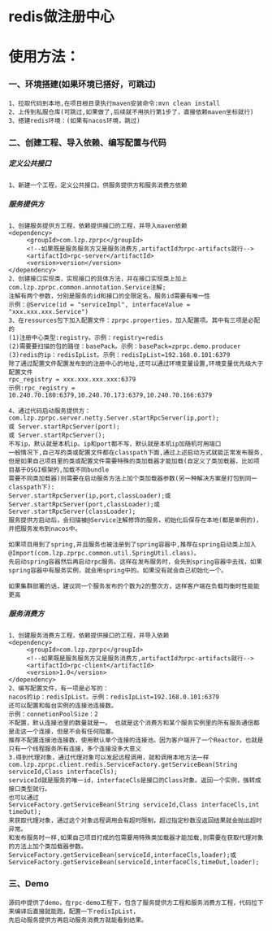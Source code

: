 # redis做注册中心
            
# 	使用方法：
### 一、环境搭建(如果环境已搭好，可跳过)
    1、拉取代码到本地,在项目根目录执行maven安装命令:mvn clean install
    2、上传到私服仓库(可跳过,如果做了,后续就不用执行第1步了，直接依赖maven坐标就行)
    3、搭建redis环境：(如果有nacos环境，跳过)
	
### 二、创建工程、导入依赖、编写配置与代码
##### 定义公共接口
    1、新建一个工程，定义公共接口，供服务提供方和服务消费方依赖
##### 服务提供方
    1、创建服务提供方工程，依赖提供接口的工程，并导入maven依赖
    <dependency>
         <groupId>com.lzp.zprpc</groupId>
         <!--如果既是服务服务方又是服务消费方,artifactId为rpc-artifacts就行-->
         <artifactId>rpc-server</artifactId>
         <version>version</version>
    </dependency>
    2、创建接口实现类，实现接口的具体方法，并在接口实现类上加上com.lzp.zprpc.common.annotation.Service注解;
    注解有两个参数，分别是服务的id和接口的全限定名，服务id需要有唯一性
    示例：@Service(id = "serviceImpl", interfaceValue = "xxx.xxx.xxx.Service")
    3、在resources包下加入配置文件：zprpc.properties，加入配置项。其中有三项是必配的
	(1)注册中心类型:registry。示例：registry=redis
    (2)需要要扫描的包的路径：basePack。示例：basePack=zprpc.demo.producer
    (3)redis的ip：redisIpList。示例：redisIpList=192.168.0.101:6379
    除了通过配置文件配置发布到的注册中心的地址,还可以通过环境变量设置,环境变量优先级大于配置文件
    rpc_registry = xxx.xxx.xxx.xxx:6379
    示例:rpc_registry = 10.240.70.180:6379,10.240.70.173:6379,10.240.70.166:6379

    4、通过代码启动服务提供方：
    com.lzp.zprpc.server.netty.Server.startRpcServer(ip,port);
    或 Server.startRpcServer(port);
    或 Server.startRpcServer();
    不写ip，默认就是本机ip。ip和port都不写，默认就是本机ip加随机可用端口
    一般情况下,自己写的类或配置文件都在classpath下面,通过上述启动方式就能正常发布服务,
    但是如果自己项目里的类或配置文件需要特殊的类加载器才能加载(自定义了类加载器，比如项目基于OSGI框架的,加载不同bundle
    需要不同类加载器)则需要在启动服务方法上加个类加载器参数(另一种解决方案是打包到同一classpath下):
    Server.startRpcServer(ip,port,classLoader);或Server.startRpcServer(port,classLoader);或Server.startRpcServer(classLoader);
    服务提供方启动后，会扫描被@Service注解修饰的服务，初始化后保存在本地(都是单例的)，并把服务发布到nacos中。
 
    如果项目用到了spring,并且服务也被注册到了spring容器中,推荐在spring启动类上加入@Import(com.lzp.zprpc.common.util.SpringUtil.class)。
    先启动spring容器然后再启动rpc服务。这样在发布服务时，会先到spring容器中去找，如果spring容器中有服务实例，就会用spring中的。如果没有就会自己初始化一个。
   
    如果集群部署的话，建议同一个服务发布的个数为2的整次方，这样客户端在负载均衡时性能能更高
##### 服务消费方   
    1、创建服务消费方工程，依赖提供接口的工程，并导入依赖
    <dependency>
         <groupId>com.lzp.zprpc</groupId>
         <!--如果既是服务服务方又是服务消费方,artifactId为rpc-artifacts就行-->
         <artifactId>rpc-client</artifactId>
         <version>1.0</version>
    </dependency>
    2、编写配置文件，有一项是必写的：
    nacos的ip：redisIpList。示例：redisIpList=192.168.0.101:6379
    还可以配置和每台实例的连接池连接数。
    示例：connetionPoolSize：2
    不配置，默认连接池里的数量就是一。 也就是这个消费方和某个服务实例里的所有服务通信都是走这一个连接，但是不会有任何阻塞。
    推荐不配置连接池连接数，使用默认单个连接的连接池。因为客户端开了一个Reactor，也就是只有一个线程服务所有连接，多个连接没多大意义
    3.得到代理对象，通过代理对象可以发起远程调用，就和调用本地方法一样
    com.lzp.zprpc.client.redis.ServiceFactory.getServiceBean(String serviceId,Class interfaceCls);
    serviceId就是服务的唯一id，interfaceCls是接口的Class对象。返回一个实例，强转成接口类型就行。
    也可以通过
    ServiceFactory.getServiceBean(String serviceId,Class interfaceCls,int timeOut);
    来获取代理对象，通过这个对象远程调用会有超时限制，超过指定秒数没返回结果就会抛出超时异常。
    和发布服务时一样,如果自己项目打成的包需要用特殊类加载器才能加载,则需要在获取代理对象的方法上加个类加载器参数。
    ServiceFactory.getServiceBean(serviceId,interfaceCls,loader);或ServiceFactory.getServiceBean(serviceId,interfaceCls,timeOut,loader);
 ### 三、Demo 
    源码中提供了demo，在rpc-demo工程下，包含了服务提供方工程和服务消费方工程，代码拉下来编译后直接就能跑，配置一下redisIpList，
    先启动服务提供方再启动服务消费方就能看到结果。


